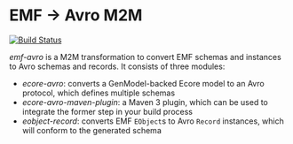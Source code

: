 # EMF → Avro M2M
[![Build Status](https://travis-ci.org/ottogroup/emf-avro.svg?branch=master)](https://travis-ci.org/ottogroup/emf-avro)

*emf-avro* is a M2M transformation to convert EMF schemas and instances to Avro schemas and records. 
It consists of three modules:

* *ecore-avro*: converts a GenModel-backed Ecore model to an Avro protocol, which defines multiple schemas
* *ecore-avro-maven-plugin*: a Maven 3 plugin, which can be used to integrate the former step in your build process
* *eobject-record*: converts EMF `EObject`s to Avro `Record` instances, which will conform to the generated schema
